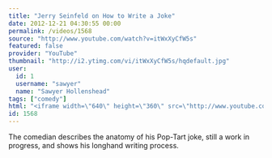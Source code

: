 ```yaml
---
title: "Jerry Seinfeld on How to Write a Joke"
date: 2012-12-21 04:30:55 00:00
permalink: /videos/1568
source: "http://www.youtube.com/watch?v=itWxXyCfW5s"
featured: false
provider: "YouTube"
thumbnail: "http://i2.ytimg.com/vi/itWxXyCfW5s/hqdefault.jpg"
user:
  id: 1
  username: "sawyer"
  name: "Sawyer Hollenshead"
tags: ["comedy"]
html: "<iframe width=\"640\" height=\"360\" src=\"http://www.youtube.com/embed/itWxXyCfW5s?wmode=transparent&feature=oembed\" frameborder=\"0\" allowfullscreen></iframe>"
id: 1568
---
```


The comedian describes the anatomy of his Pop-Tart joke, still a work in progress, and shows his longhand writing process.
